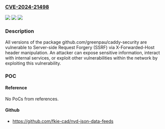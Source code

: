 ### [CVE-2024-21498](https://cve.mitre.org/cgi-bin/cvename.cgi?name=CVE-2024-21498)
![](https://img.shields.io/static/v1?label=Product&message=github.com%2Fgreenpau%2Fcaddy-security&color=blue)
![](https://img.shields.io/static/v1?label=Version&message=0%3C%20*%20&color=brighgreen)
![](https://img.shields.io/static/v1?label=Vulnerability&message=Server-side%20Request%20Forgery%20(SSRF)&color=brighgreen)

### Description

All versions of the package github.com/greenpau/caddy-security are vulnerable to Server-side Request Forgery (SSRF) via X-Forwarded-Host header manipulation. An attacker can expose sensitive information, interact with internal services, or exploit other vulnerabilities within the network by exploiting this vulnerability.

### POC

#### Reference
No PoCs from references.

#### Github
- https://github.com/fkie-cad/nvd-json-data-feeds


